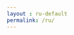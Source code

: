 ```yaml
---
layout : ru-default
permalink: /ru/
---
```


<script type="text/javascript">
window.location.replace("/ru/posts/");
</script>